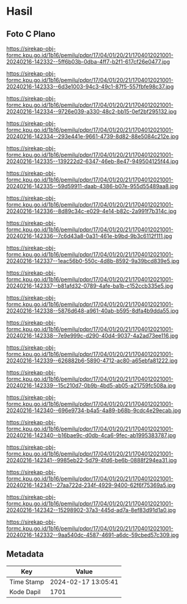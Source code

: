 # Hasil

## Foto C Plano

https://sirekap-obj-formc.kpu.go.id/1b16/pemilu/pdpr/17/04/01/20/21/1704012021001-20240216-142332--5ff6b03b-0dba-4ff7-b2f1-617cf26e0477.jpg

https://sirekap-obj-formc.kpu.go.id/1b16/pemilu/pdpr/17/04/01/20/21/1704012021001-20240216-142333--6d3e1003-94c3-49c1-87f5-557fbfe98c37.jpg

https://sirekap-obj-formc.kpu.go.id/1b16/pemilu/pdpr/17/04/01/20/21/1704012021001-20240216-142334--9726e039-a330-48c2-bb15-0ef2bf295132.jpg

https://sirekap-obj-formc.kpu.go.id/1b16/pemilu/pdpr/17/04/01/20/21/1704012021001-20240216-142334--293e441e-9661-4739-8d82-88e5084c212e.jpg

https://sirekap-obj-formc.kpu.go.id/1b16/pemilu/pdpr/17/04/01/20/21/1704012021001-20240216-142335--139222d2-6347-46eb-8e47-949504125f44.jpg

https://sirekap-obj-formc.kpu.go.id/1b16/pemilu/pdpr/17/04/01/20/21/1704012021001-20240216-142335--59d59911-daab-4386-b07e-955d55489aa8.jpg

https://sirekap-obj-formc.kpu.go.id/1b16/pemilu/pdpr/17/04/01/20/21/1704012021001-20240216-142336--8d89c34c-e029-4e14-b82c-2a991f7b314c.jpg

https://sirekap-obj-formc.kpu.go.id/1b16/pemilu/pdpr/17/04/01/20/21/1704012021001-20240216-142336--7c6d43a8-0a31-461e-b9bd-9b3c6112f111.jpg

https://sirekap-obj-formc.kpu.go.id/1b16/pemilu/pdpr/17/04/01/20/21/1704012021001-20240216-142337--1eac56b0-550c-4d8b-8592-9a39bcd839e5.jpg

https://sirekap-obj-formc.kpu.go.id/1b16/pemilu/pdpr/17/04/01/20/21/1704012021001-20240216-142337--b81afd32-0789-4afe-ba1b-c152ccb335e5.jpg

https://sirekap-obj-formc.kpu.go.id/1b16/pemilu/pdpr/17/04/01/20/21/1704012021001-20240216-142338--5876d648-a961-40ab-b595-8dfa4b9dda55.jpg

https://sirekap-obj-formc.kpu.go.id/1b16/pemilu/pdpr/17/04/01/20/21/1704012021001-20240216-142338--7e9e999c-d290-40d4-9037-4a2ad73ee116.jpg

https://sirekap-obj-formc.kpu.go.id/1b16/pemilu/pdpr/17/04/01/20/21/1704012021001-20240216-142339--626882b6-5890-4712-ac80-a65ebfa81222.jpg

https://sirekap-obj-formc.kpu.go.id/1b16/pemilu/pdpr/17/04/01/20/21/1704012021001-20240216-142339--15c210d7-0b9b-4bd5-ab05-a21759fc508a.jpg

https://sirekap-obj-formc.kpu.go.id/1b16/pemilu/pdpr/17/04/01/20/21/1704012021001-20240216-142340--696e9734-b4a5-4a89-b68b-9cdc4e29ecab.jpg

https://sirekap-obj-formc.kpu.go.id/1b16/pemilu/pdpr/17/04/01/20/21/1704012021001-20240216-142340--b16bae9c-d0db-4ca6-9fec-ab1995383787.jpg

https://sirekap-obj-formc.kpu.go.id/1b16/pemilu/pdpr/17/04/01/20/21/1704012021001-20240216-142341--9985eb22-5d79-4fd6-be6b-0888f294ea31.jpg

https://sirekap-obj-formc.kpu.go.id/1b16/pemilu/pdpr/17/04/01/20/21/1704012021001-20240216-142341--27aa722d-234f-4929-9400-62f6f75369a5.jpg

https://sirekap-obj-formc.kpu.go.id/1b16/pemilu/pdpr/17/04/01/20/21/1704012021001-20240216-142342--15298902-37a3-445d-ad7a-8ef83d91d1a0.jpg

https://sirekap-obj-formc.kpu.go.id/1b16/pemilu/pdpr/17/04/01/20/21/1704012021001-20240216-142332--9aa540dc-4587-4691-a6dc-59cbed57c309.jpg


## Metadata

| Key        | Value               |
| ---------- | ------------------- |
| Time Stamp | 2024-02-17 13:05:41 |
| Kode Dapil | 1701                |



